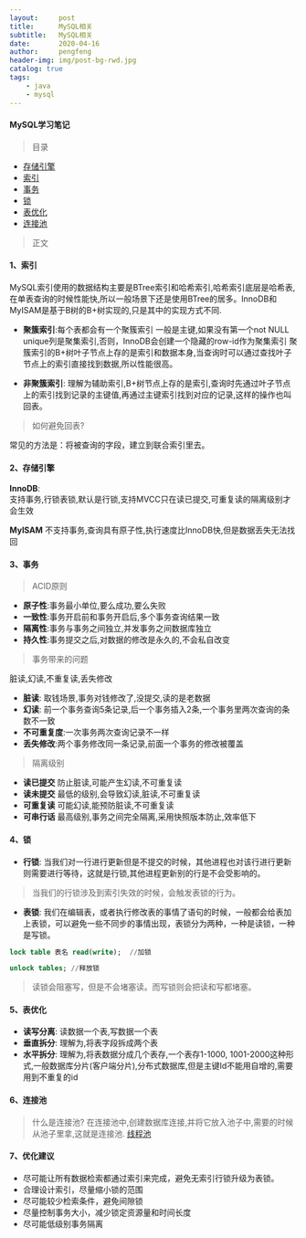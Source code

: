 ```yaml
---
layout:     post
title:      MySQL相关
subtitle:   MySQL相关
date:       2020-04-16
author:     pengfeng
header-img: img/post-bg-rwd.jpg
catalog: true
tags:
    - java
    - mysql
---
```


#### **MySQL学习笔记**

>目录
* [存储引擎](#1)
* [索引](#2)
* [事务](#3)
* [锁](#4)
* [表优化](#5)
* [连接池](#6)

>正文

#### 1、索引

MySQL索引使用的数据结构主要是BTree索引和哈希索引,哈希索引底层是哈希表,在单表查询的时候性能快,所以一般场景下还是使用BTree的居多。InnoDB和MyISAM是基于B树的B+树实现的,只是其中的实现方式不同.

* **聚簇索引**:每个表都会有一个聚簇索引 一般是主键,如果没有第一个not NULL unique列是聚集索引,否则，InnoDB会创建一个隐藏的row-id作为聚集索引
聚簇索引的B+树叶子节点上存的是索引和数据本身,当查询时可以通过查找叶子节点上的索引直接找到数据,所以性能很高。

* **非聚簇索引**: 理解为辅助索引,B+树节点上存的是索引,查询时先通过叶子节点上的索引找到记录的主键值,再通过主键索引找到对应的记录,这样的操作也叫回表。

>如何避免回表?

常见的方法是：将被查询的字段，建立到联合索引里去。

#### 2、存储引擎

**InnoDB**:  
支持事务,行锁表锁,默认是行锁,支持MVCC只在读已提交,可重复读的隔离级别才会生效

**MyISAM**
不支持事务,查询具有原子性,执行速度比InnoDB快,但是数据丢失无法找回


#### 3、事务

>ACID原则

* **原子性**:事务最小单位,要么成功,要么失败
* **一致性**:事务开启前和事务开启后,多个事务查询结果一致
* **隔离性**:事务与事务之间独立,并发事务之间数据库独立
* **持久性**:事务提交之后,对数据的修改是永久的,不会私自改变

>事务带来的问题

脏读,幻读,不重复读,丢失修改

* **脏读**: 取钱场景,事务对钱修改了,没提交,读的是老数据
* **幻读**: 前一个事务查询5条记录,后一个事务插入2条,一个事务里两次查询的条数不一致
* **不可重复度**:一次事务两次查询记录不一样
* **丢失修改**:两个事务修改同一条记录,前面一个事务的修改被覆盖

>隔离级别

* **读已提交** 防止脏读,可能产生幻读,不可重复读
* **读未提交** 最低的级别,会导致幻读,脏读,不可重复读
* **可重复读** 可能幻读,能预防脏读,不可重复读
* **可串行话** 最高级别,事务之间完全隔离,采用快照版本防止,效率低下

#### 4、锁

* **行锁**: 当我们对一行进行更新但是不提交的时候，其他进程也对该行进行更新则需要进行等待，这就是行锁,其他进程更新别的行是不会受影响的。

> 当我们的行锁涉及到索引失效的时候，会触发表锁的行为。

* **表锁**: 我们在编辑表，或者执行修改表的事情了语句的时候，一般都会给表加上表锁，可以避免一些不同步的事情出现，表锁分为两种，一种是读锁，一种是写锁。

```sql
lock table 表名 read(write);  //加锁

unlock tables; //释放锁
```

>读锁会阻塞写，但是不会堵塞读。而写锁则会把读和写都堵塞。

#### 5、表优化

* **读写分离**: 读数据一个表,写数据一个表
* **垂直拆分**: 理解为,将表字段拆成两个表
* **水平拆分**: 理解为,将表数据分成几个表存,一个表存1-1000, 1001-2000这种形式,一般数据库分片(客户端分片),分布式数据库,但是主键Id不能用自增的,需要用到不重复的id
 
#### 6、连接池

>什么是连接池?
在连接池中,创建数据库连接,并将它放入池子中,需要的时候从池子里拿,这就是连接池.
[线程池](https://mp.weixin.qq.com/s?__biz=Mzg2OTA0Njk0OA==&mid=2247485679&idx=1&sn=57dbca8c9ad49e1f3968ecff04a4f735&chksm=cea24724f9d5ce3212292fac291234a760c99c0960b5430d714269efe33554730b5f71208582&token=1141994790&lang=zh_CN%23rd)

#### 7、优化建议

* 尽可能让所有数据检索都通过索引来完成，避免无索引行锁升级为表锁。
* 合理设计索引，尽量缩小锁的范围
* 尽可能较少检索条件，避免间隙锁
* 尽量控制事务大小，减少锁定资源量和时间长度
* 尽可能低级别事务隔离